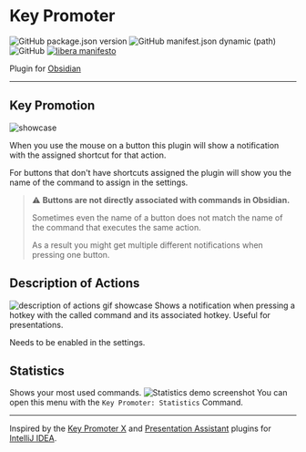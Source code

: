 # Key Promoter

![GitHub package.json version](https://img.shields.io/github/package-json/v/joethei/obsidian-key-promoter)
![GitHub manifest.json dynamic (path)](https://img.shields.io/github/manifest-json/minAppVersion/joethei/obsidian-key-promoter?label=lowest%20supported%20app%20version)
![GitHub](https://img.shields.io/github/license/joethei/obsidian-key-promoter)
[![libera manifesto](https://img.shields.io/badge/libera-manifesto-lightgrey.svg)](https://liberamanifesto.com)

Plugin for [Obsidian](https://obsidian.md/)

---
## Key Promotion
![showcase](https://i.joethei.space/syvxdr4Wd1.gif)

When you use the mouse on a button this plugin will show a notification with the assigned shortcut for that action.

For buttons that don't have shortcuts assigned the plugin
will show you the name of the command to assign in the settings.

> ⚠ **Buttons are not directly associated with commands in Obsidian.**
> 
> Sometimes even the name of a button does not match the name of the command
> that executes the same action.
> 
> As a result you might get multiple different notifications when pressing one button.

## Description of Actions
![description of actions gif showcase](https://i.joethei.space/Obsidian_TPtxvJKucj.gif)
Shows a notification when pressing a hotkey with the called command and its
associated hotkey.
Useful for presentations.

Needs to be enabled in the settings.

## Statistics
Shows your most used commands.
![Statistics demo screenshot](https://i.joethei.space/Obsidian_TTidZwt2QH.png)
You can open this menu with the `Key Promoter: Statistics` Command.

---

Inspired by the [Key Promoter X](https://plugins.jetbrains.com/plugin/9792-key-promoter-x) and [Presentation Assistant](https://plugins.jetbrains.com/plugin/7345-presentation-assistant) plugins for [IntelliJ IDEA](https://jetbrains.com/idea).
